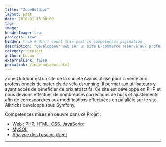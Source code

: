 ```yaml
---
title: "ZoneOutdoor"
layout: post
date: 2018-01-15 00:00
tag:
image:
headerImage: true
projects: true
hidden: true # don't count this post in competences pagination
description: "Développeur web sur un site E-commerce reservé aux professionnels"
category: project
author: Lucas
externalLink: false
permalink: /zone-outdoor.html
---
```


Zone Outdoor est un site de la société Avanis utilisé pour la vente aux professionnels
de materiels de vélo et running.
Il permet aux utilisateurs y ayant accés de béneficier de prix attractifs.
Ce site est développé en PHP et nous devions effectuer de nombreuses corrections de bugs et ajustements
afin de correspondres aux modifications effectuées en paralléle sur le site Alltricks développé sous Symfony.

Compétences mises en oeuvre dans ce Projet :

- [Web : PHP, HTML, CSS, JavaScript]({{site.url}}/myportfolio/web)
- [MySQL]({{site.url}}/myportfolio/mysql)
- [Analyse des besoins client]({{site.url}}/myportfolio/analyse-besoin)



---